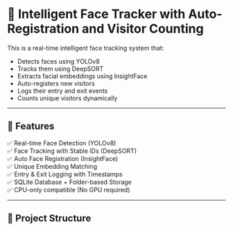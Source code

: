 # 🧠 Intelligent Face Tracker with Auto-Registration and Visitor Counting

This is a real-time intelligent face tracking system that:
- Detects faces using YOLOv8
- Tracks them using DeepSORT
- Extracts facial embeddings using InsightFace
- Auto-registers new visitors
- Logs their entry and exit events
- Counts unique visitors dynamically

---

## 🚀 Features

✅ Real-time Face Detection (YOLOv8)  
✅ Face Tracking with Stable IDs (DeepSORT)  
✅ Auto Face Registration (InsightFace)  
✅ Unique Embedding Matching  
✅ Entry & Exit Logging with Timestamps  
✅ SQLite Database + Folder-based Storage  
✅ CPU-only compatible (No GPU required)

---

## 📂 Project Structure

